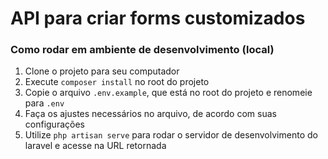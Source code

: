 # API para criar forms customizados

### Como rodar em ambiente de desenvolvimento (local)
1. Clone o projeto para seu computador
2. Execute `composer install` no root do projeto
2. Copie o arquivo `.env.example`, que está no root do projeto e renomeie para `.env`
3. Faça os ajustes necessários no arquivo, de acordo com suas configurações
4. Utilize `php artisan serve` para rodar o servidor de desenvolvimento do laravel e acesse na URL retornada